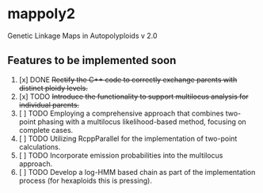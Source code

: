 # mappoly2
Genetic Linkage Maps in Autopolyploids v 2.0

## Features to be implemented soon

1. [x] DONE ~~Rectify the C++ code to correctly exchange parents with distinct ploidy levels.~~
2. [x] TODO ~~Introduce the functionality to support multilocus analysis for individual parents.~~
3. [ ] TODO Employing a comprehensive approach that combines two-point phasing with a multilocus likelihood-based method, focusing on complete cases.
4. [ ] TODO Utilizing RcppParallel for the implementation of two-point calculations.
5. [ ] TODO Incorporate emission probabilities into the multilocus approach.
6. [ ] TODO Develop a log-HMM based chain as part of the implementation process (for hexaploids this is pressing).
